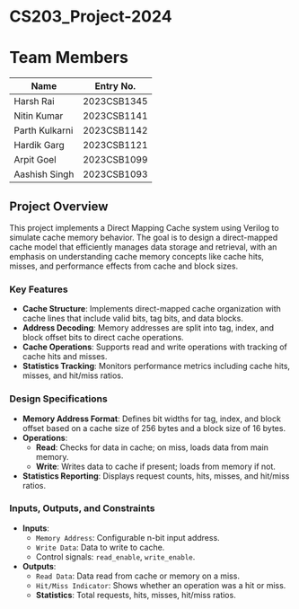 # CS203_Project-2024    

# Team Members

| Name           | Entry No.   |
|----------------|-------------|
| Harsh Rai      | 2023CSB1345 |
| Nitin Kumar    | 2023CSB1141 |
| Parth Kulkarni | 2023CSB1142 |
| Hardik Garg    | 2023CSB1121 |
| Arpit Goel     | 2023CSB1099 |
| Aashish Singh  | 2023CSB1093 |

## Project Overview

This project implements a Direct Mapping Cache system using Verilog to simulate cache memory behavior. The goal is to design a direct-mapped cache model that efficiently manages data storage and retrieval, with an emphasis on understanding cache memory concepts like cache hits, misses, and performance effects from cache and block sizes.

### Key Features

- **Cache Structure**: Implements direct-mapped cache organization with cache lines that include valid bits, tag bits, and data blocks.
- **Address Decoding**: Memory addresses are split into tag, index, and block offset bits to direct cache operations.
- **Cache Operations**: Supports read and write operations with tracking of cache hits and misses.
- **Statistics Tracking**: Monitors performance metrics including cache hits, misses, and hit/miss ratios.

### Design Specifications

- **Memory Address Format**: Defines bit widths for tag, index, and block offset based on a cache size of 256 bytes and a block size of 16 bytes.
- **Operations**:
  - **Read**: Checks for data in cache; on miss, loads data from main memory.
  - **Write**: Writes data to cache if present; loads from memory if not.
- **Statistics Reporting**: Displays request counts, hits, misses, and hit/miss ratios.

### Inputs, Outputs, and Constraints

- **Inputs**:
  - `Memory Address`: Configurable n-bit input address.
  - `Write Data`: Data to write to cache.
  - Control signals: `read_enable`, `write_enable`.
- **Outputs**:
  - `Read Data`: Data read from cache or memory on a miss.
  - `Hit/Miss Indicator`: Shows whether an operation was a hit or miss.
  - **Statistics**: Total requests, hits, misses, hit/miss ratios.
